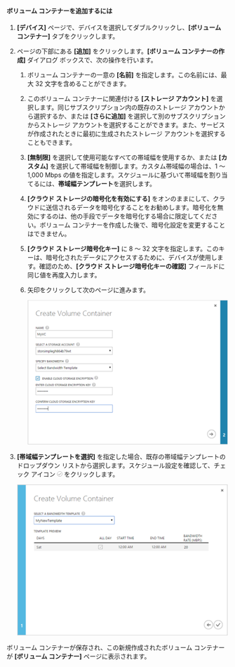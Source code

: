 <!--author=SharS last changed: 1/7/2016-->

#### ボリューム コンテナーを追加するには
1. **[デバイス]** ページで、デバイスを選択してダブルクリックし、**[ボリューム コンテナー]** タブをクリックします。
2. ページの下部にある **[追加]** をクリックします。**[ボリューム コンテナーの作成]** ダイアログ ボックスで、次の操作を行います。
   
   1. ボリューム コンテナーの一意の **[名前]** を指定します。この名前には、最大 32 文字を含めることができます。
   2. このボリューム コンテナーに関連付ける **[ストレージ アカウント]** を選択します。同じサブスクリプション内の既存のストレージ アカウントから選択するか、または **[さらに追加]** を選択して別のサブスクリプションからストレージ アカウントを選択することができます。また、サービスが作成されたときに最初に生成されたストレージ アカウントを選択することもできます。
   3. **[無制限]** を選択して使用可能なすべての帯域幅を使用するか、または **[カスタム]** を選択して帯域幅を制御します。カスタム帯域幅の場合は、1 ～ 1,000 Mbps の値を指定します。スケジュールに基づいて帯域幅を割り当てるには、**帯域幅テンプレート**を選択します。
   4. **[クラウド ストレージの暗号化を有効にする]** をオンのままにして、クラウドに送信されるデータを暗号化することをお勧めします。暗号化を無効にするのは、他の手段でデータを暗号化する場合に限定してください。ボリューム コンテナーを作成した後で、暗号化設定を変更することはできません。
   5. **[クラウド ストレージ暗号化キー]** に 8 ～ 32 文字を指定します。このキーは、暗号化されたデータにアクセスするために、デバイスが使用します。確認のため、**[クラウド ストレージ暗号化キーの確認]** フィールドに同じ値を再度入力します。 
   6. 矢印をクリックして次のページに進みます。
      
      ![Create volume container with bandwidth template 1](./media/storsimple-add-volume-container/HCS_CreateVCBT1-include.png)
3. **[帯域幅テンプレートを選択]** を指定した場合、既存の帯域幅テンプレートのドロップダウン リストから選択します。スケジュール設定を確認して、チェック アイコン ![チェック マーク アイコン](./media/storsimple-configure-new-storage-account/HCS_CheckIcon-include.png) をクリックします。
   
    ![Create volume container with bandwidth template 2](./media/storsimple-add-volume-container/HCS_CreateVCBT2-include.png)

ボリューム コンテナーが保存され、この新規作成されたボリューム コンテナーが **[ボリューム コンテナー]** ページに表示されます。

<!---HONumber=AcomDC_0114_2016-->